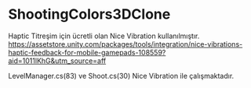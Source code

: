 # ShootingColors3DClone

Haptic Titreşim için ücretli olan Nice Vibration kullanılmıştır.
https://assetstore.unity.com/packages/tools/integration/nice-vibrations-haptic-feedback-for-mobile-gamepads-108559?aid=1011lKhG&utm_source=aff

LevelManager.cs(83) ve Shoot.cs(30) Nice Vibration ile çalışmaktadır.
